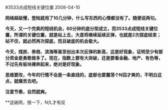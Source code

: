 #3533点成短线关键位置
2008-04-10

**网络超级慢，登陆就用了10几分钟，什么写东西的心情都没有了。随便说两句。**

**今天，又一个完美的短线机会，60分钟的底分型成立，而3533点成短线关键位置，所谓的关键位置，就是站上去，大盘将继续延续反弹，也就是2次探底结束；站不住，就必然再次探底，而且破底的机会极大。**

**今天，煤炭、券商、滨海等甚至创出本次反弹的新高，这是好现象，证明至少有部分资金是勇敢做多了。现在，指数上要有大突破，还是要看金融、地产、有色等，不过先有板块裸奔起来，绝对是好现象。**

**思维要改，今年的行情不会是一条直线的，底部也要震荡个N回才爽的，不明白这点，就痛苦去吧。**

**注意节奏，自然就爽。**
 
**这破网，按一下，N久才有反